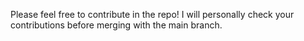 Please feel free to contribute in the repo! I will personally check your contributions before merging with the main branch.
